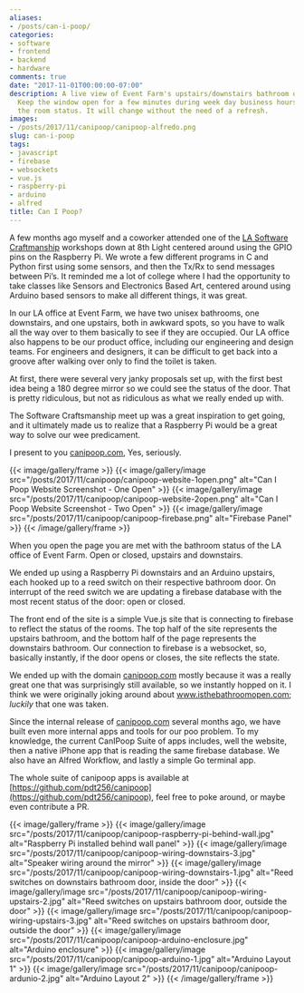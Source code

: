 ```yaml
---
aliases:
- /posts/can-i-poop/
categories:
- software
- frontend
- backend
- hardware
comments: true
date: "2017-11-01T00:00:00-07:00"
description: A live view of Event Farm's upstairs/downstairs bathroom occupation status.
  Keep the window open for a few minutes during week day business hours and watch
  the room status. It will change without the need of a refresh.
images: 
- /posts/2017/11/canipoop/canipoop-alfredo.png
slug: can-i-poop
tags:
- javascript
- firebase
- websockets
- vue.js
- raspberry-pi
- arduino
- alfred
title: Can I Poop?
---
```


A few months ago myself and a coworker attended one of the [LA Software Craftmanship](https://www.meetup.com/LA-Software-Craftsmanship/) workshops down at 8th Light centered around using the GPIO pins on the Raspberry Pi.  We wrote a few different programs in C and Python first using some sensors, and then the Tx/Rx to send messages between Pi’s.  It reminded me a lot of college where I had the opportunity to take classes like Sensors and Electronics Based Art, centered around using Arduino based sensors to make all different things, it was great.

In our LA office at Event Farm, we have two unisex bathrooms, one downstairs, and one upstairs, both in awkward spots, so you have to walk all the way over to them basically to see if they are occupied. Our LA office also happens to be our product office, including our engineering and design teams. For engineers and designers, it can be difficult to get back into a groove after walking over only to find the toilet is taken.

At first, there were several very janky proposals set up, with the first best idea being a 180 degree mirror so we could see the status of the door. That is pretty ridiculous, but not as ridiculous as what we really ended up with.

The Software Craftsmanship meet up was a great inspiration to get going, and it ultimately made us to realize that a Raspberry Pi would be a great way to solve our wee predicament.

I present to you [canipoop.com](http://canipoop.com), Yes, seriously.

{{< image/gallery/frame >}}
    {{< image/gallery/image src="/posts/2017/11/canipoop/canipoop-website-1open.png" alt="Can I Poop Website Screenshot - One Open" >}}
    {{< image/gallery/image src="/posts/2017/11/canipoop/canipoop-website-2open.png" alt="Can I Poop Website Screenshot - Two Open" >}}
    {{< image/gallery/image src="/posts/2017/11/canipoop/canipoop-firebase.png" alt="Firebase Panel" >}}
{{< /image/gallery/frame >}}

When you open the page you are met with the bathroom status of the LA office of Event Farm. Open or closed, upstairs and downstairs.

We ended up using a Raspberry Pi downstairs and an Arduino upstairs, each hooked up to a reed switch on their respective bathroom door. On interrupt of the reed switch we are updating a firebase database with the most recent status of the door: open or closed.

The front end of the site is a simple Vue.js site that is connecting to firebase to reflect the status of the rooms. The top half of the site represents the upstairs bathroom, and the bottom half of the page represents the downstairs bathroom. Our connection to firebase is a websocket, so, basically instantly, if the door opens or closes, the site reflects the state.

We ended up with the domain [canipoop.com](http://canipoop.com) mostly because it was a really great one that was surprisingly still available, so we instantly hopped on it. I think we were originally joking around about www.isthebathroomopen.com; *luckily* that one was taken.

Since the internal release of [canipoop.com](http://canipoop.com) several months ago, we have built even more internal apps and tools for our poo problem. To my knowledge, the current CanIPoop Suite of apps  includes, well the website, then a native iPhone app that is reading the same firebase database. We also have an Alfred Workflow, and lastly a simple Go terminal app.

The whole suite of canipoop apps is available at [https://github.com/pdt256/canipoop](https://github.com/pdt256/canipoop), feel free to poke around, or maybe even contribute a PR.

{{< image/gallery/frame >}}
    {{< image/gallery/image src="/posts/2017/11/canipoop/canipoop-raspberry-pi-behind-wall.jpg" alt="Raspberry Pi installed behind wall panel" >}}
    {{< image/gallery/image src="/posts/2017/11/canipoop/canipoop-wiring-downstairs-3.jpg" alt="Speaker wiring around the mirror" >}}
    {{< image/gallery/image src="/posts/2017/11/canipoop/canipoop-wiring-downstairs-1.jpg" alt="Reed switches on downstairs bathroom door, inside the door" >}}
    {{< image/gallery/image src="/posts/2017/11/canipoop/canipoop-wiring-upstairs-2.jpg" alt="Reed switches on upstairs bathroom door, outside the door" >}}
    {{< image/gallery/image src="/posts/2017/11/canipoop/canipoop-wiring-upstairs-3.jpg" alt="Reed switches on upstairs bathroom door, outside the door" >}}
    {{< image/gallery/image src="/posts/2017/11/canipoop/canipoop-arduino-enclosure.jpg" alt="Arduino enclosure" >}}
    {{< image/gallery/image src="/posts/2017/11/canipoop/canipoop-arduino-1.jpg" alt="Arduino Layout 1" >}}
    {{< image/gallery/image src="/posts/2017/11/canipoop/canipoop-ardunio-2.jpg" alt="Arduino Layout 2" >}}
{{< \/image/gallery/frame >}}

